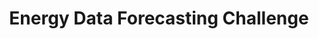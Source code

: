 ---
layout: page
title: Energy Data Forecasting Challenge
description: A data challange to predict electricity loads and pv power generation.
img: /assets/img/solar_forecasting.jpg
importance: 1
redirect: https://www.kaggle.com/competitions/energy-forecasting-data-challenge
---